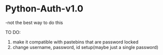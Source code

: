 # Python-Auth-v1.0
-not the best way to do this


TO DO: 
1. make it compatible with pastebins that are password locked
2. change username, password, id setup(maybe just a single password)
